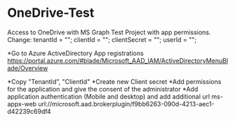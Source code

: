 # OneDrive-Test
Access to OneDrive with MS Graph Test Project with app permissions.
Change:
tenantId = "";
clientId = "";
clientSecret = "";
userId = "";

*Go to Azure ActiveDirectory App registrations
https://portal.azure.com/#blade/Microsoft_AAD_IAM/ActiveDirectoryMenuBlade/Overview

*Copy "TenantId", "ClientId"
*Create new Client secret
*Add permissions for the application and give the consent of the administrator
*Add application authentication (Mobile and desktop) and add additional url
ms-appx-web url://microsoft.aad.brokerplugin/f9bb6263-090d-4213-aec1-d42239c69df4
